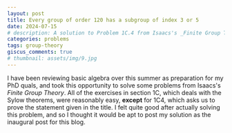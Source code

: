 ```yaml
---
layout: post
title: Every group of order 120 has a subgroup of index 3 or 5
date: 2024-07-15
# description: A solution to Problem 1C.4 from Isaacs's _Finite Group Theory_
categories: problems 
tags: group-theory
giscus_comments: true
# thumbnail: assets/img/9.jpg
---
```


I have been reviewing basic algebra over this summer as preparation for my PhD quals, and took this opportunity to solve some problems from Isaacs's _Finite Group Theory_. All of the exercises in section 1C, which deals with the Sylow theorems, were reasonably easy, **except** for 1C4, which asks us to prove the statement given in the title. I felt quite good after actually solving this problem, and so I thought it would be apt to post my solution as the inaugural post for this blog. 

